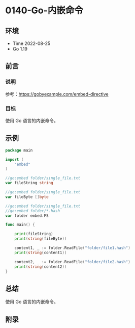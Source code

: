 # 0140-Go-内嵌命令

## 环境

- Time 2022-08-25
- Go 1.19

## 前言

### 说明

参考：<https://gobyexample.com/embed-directive>

### 目标

使用 Go 语言的内嵌命令。

## 示例

```go
package main

import (
    "embed"
)

//go:embed folder/single_file.txt
var fileString string

//go:embed folder/single_file.txt
var fileByte []byte

//go:embed folder/single_file.txt
//go:embed folder/*.hash
var folder embed.FS

func main() {

    print(fileString)
    print(string(fileByte))

    content1, _ := folder.ReadFile("folder/file1.hash")
    print(string(content1))

    content2, _ := folder.ReadFile("folder/file2.hash")
    print(string(content2))
}
```

## 总结

使用 Go 语言的内嵌命令。

## 附录
